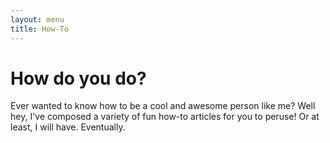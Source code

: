 ```yaml
---
layout: menu
title: How-To
---
```


# How do you do?
Ever wanted to know how to be a cool and awesome person like me? Well hey, I've composed a variety of fun how-to articles for you to peruse! Or at least, I will have. Eventually.